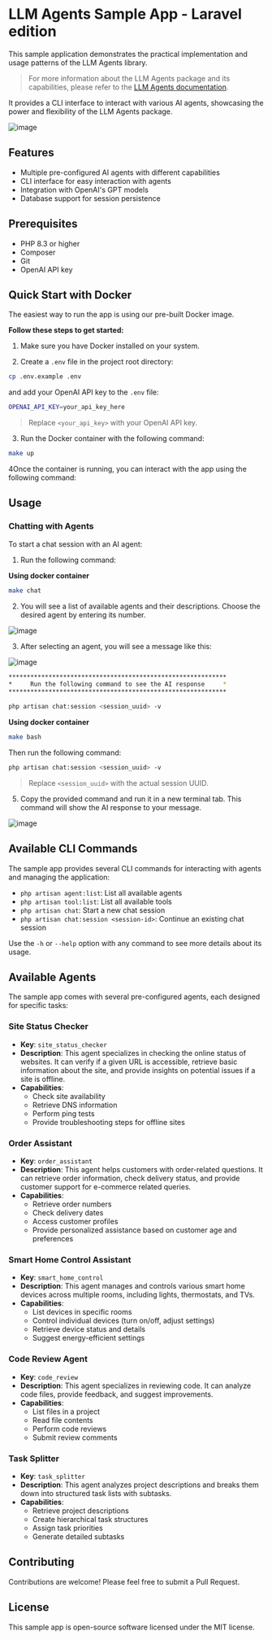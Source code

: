 # LLM Agents Sample App - Laravel edition

This sample application demonstrates the practical implementation and usage patterns of the LLM Agents library.

> For more information about the LLM Agents package and its capabilities, please refer to
> the [LLM Agents documentation](https://github.com/llm-agents-php/agents).

It provides a CLI interface to interact with various AI agents, showcasing the power and flexibility of the LLM Agents
package.

![image](https://github.com/user-attachments/assets/53104067-d3df-4983-8a59-435708f2b70c)

## Features

- Multiple pre-configured AI agents with different capabilities
- CLI interface for easy interaction with agents
- Integration with OpenAI's GPT models
- Database support for session persistence

## Prerequisites

- PHP 8.3 or higher
- Composer
- Git
- OpenAI API key

## Quick Start with Docker

The easiest way to run the app is using our pre-built Docker image.

**Follow these steps to get started:**

1. Make sure you have Docker installed on your system.

2. Create a `.env` file in the project root directory:

```bash
cp .env.example .env
```

and add your OpenAI API key to the `.env` file:

```bash
OPENAI_API_KEY=your_api_key_here
```

> Replace `<your_api_key>` with your OpenAI API key.

3. Run the Docker container with the following command:

```bash
make up
```

4Once the container is running, you can interact with the app using the following command:

## Usage

### Chatting with Agents

To start a chat session with an AI agent:

1. Run the following command:

**Using docker container**

```bash
make chat
```

2. You will see a list of available agents and their descriptions. Choose the desired agent by entering its number.

![image](https://github.com/user-attachments/assets/3cd223a8-3ab0-4879-9e85-83539c93003f)

3. After selecting an agent, you will see a message like this:

![image](https://github.com/user-attachments/assets/0d18ca6c-9ee9-4942-b383-fc42abf18bc7)

```bash
************************************************************
*     Run the following command to see the AI response     *
************************************************************

php artisan chat:session <session_uuid> -v
```

**Using docker container**

```bash
make bash
```

Then run the following command:

```bash
php artisan chat:session <session_uuid> -v
```

> Replace `<session_uuid>` with the actual session UUID.

5. Copy the provided command and run it in a new terminal tab. This command will show the AI response to your message.

![image](https://github.com/user-attachments/assets/1dfdfdd1-f69d-44af-afb2-807f9fa2da84)

## Available CLI Commands

The sample app provides several CLI commands for interacting with agents and managing the application:

- `php artisan agent:list`: List all available agents
- `php artisan tool:list`: List all available tools
- `php artisan chat`: Start a new chat session
- `php artisan chat:session <session-id>`: Continue an existing chat session

Use the `-h` or `--help` option with any command to see more details about its usage.

## Available Agents

The sample app comes with several pre-configured agents, each designed for specific tasks:

### Site Status Checker

- **Key**: `site_status_checker`
- **Description**: This agent specializes in checking the online status of websites. It can verify if a given URL is
  accessible, retrieve basic information about the site, and provide insights on potential issues if a site is
  offline.
- **Capabilities**:
    - Check site availability
    - Retrieve DNS information
    - Perform ping tests
    - Provide troubleshooting steps for offline sites

### Order Assistant

- **Key**: `order_assistant`
- **Description**: This agent helps customers with order-related questions. It can retrieve order information, check
  delivery status, and provide customer support for e-commerce related queries.
- **Capabilities**:
    - Retrieve order numbers
    - Check delivery dates
    - Access customer profiles
    - Provide personalized assistance based on customer age and preferences

### Smart Home Control Assistant

- **Key**: `smart_home_control`
- **Description**: This agent manages and controls various smart home devices across multiple rooms, including
  lights, thermostats, and TVs.
- **Capabilities**:
    - List devices in specific rooms
    - Control individual devices (turn on/off, adjust settings)
    - Retrieve device status and details
    - Suggest energy-efficient settings

### Code Review Agent

- **Key**: `code_review`
- **Description**: This agent specializes in reviewing code. It can analyze code files, provide feedback, and
  suggest improvements.
- **Capabilities**:
    - List files in a project
    - Read file contents
    - Perform code reviews
    - Submit review comments

### Task Splitter

- **Key**: `task_splitter`
- **Description**: This agent analyzes project descriptions and breaks them down into structured task lists with
  subtasks.
- **Capabilities**:
    - Retrieve project descriptions
    - Create hierarchical task structures
    - Assign task priorities
    - Generate detailed subtasks

## Contributing

Contributions are welcome! Please feel free to submit a Pull Request.

## License

This sample app is open-source software licensed under the MIT license.
